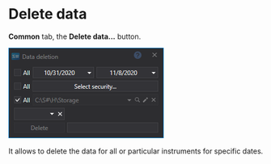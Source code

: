 # Delete data

**Common** tab, the **Delete data...** button.

![hydra data delete](../images/hydra_data_delete.png)

It allows to delete the data for all or particular instruments for specific dates.
